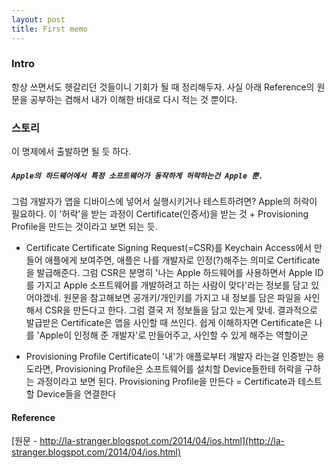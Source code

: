 ```yaml
---
layout: post
title: First memo
---
```

### Intro
항상 쓰면서도 헷갈리던 것들이니 기회가 될 때 정리해두자. 사실 아래 Reference의 원문을 공부하는 겸해서 내가 이해한 바대로 다시 적는 것 뿐이다.

### 스토리
이 명제에서 출발하면 될 듯 하다. 
##### `Apple의 하드웨어에서 특정 소프트웨어가 동작하게 허락하는건 Apple 뿐.`
그럼 개발자가 앱을 디바이스에 넣어서 실행시키거나 테스트하려면? Apple의 허락이 필요하다.
이 '허락'을 받는 과정이 Certificate(인증서)을 받는 것 + Provisioning Profile을 만드는 것이라고 보면 되는 듯.

* Certificate
Certificate Signing Request(=CSR)를 Keychain Access에서 만들어 애플에게 보여주면, 애플은 나를 개발자로 인정(?)해주는 의미로 Certificate을 발급해준다. 그럼 CSR은 분명히 '나는 Apple 하드웨어를 사용하면서 Apple ID를 가지고 Apple 소프트웨어를 개발하려고 하는 사람이 맞다'라는 정보를 담고 있어야겠네.
원문을 참고해보면 공개키/개인키를 가지고 내 정보를 담은 파일을 사인해서 CSR을 만든다고 한다. 그럼 결국 저 정보들을 담고 있는게 맞네.
결과적으로 발급받은 Certificate은 앱을 사인할 때 쓰인다. 쉽게 이해하자면 Certificate은 나를 'Apple이 인정해 준 개발자'로 만들어주고, 사인할 수 있게 해주는 역할이군

* Provisioning Profile
Certificate이 '내'가 애플로부터 개발자 라는걸 인증받는 용도라면, Provisioning Profile은 소프트웨어를 설치할 Device들한테 허락을 구하는 과정이라고 보면 된다. 
Provisioning Profile을 만든다 = Certificate과 테스트할 Device들을 연결한다
#### Reference
[원문 - http://la-stranger.blogspot.com/2014/04/ios.html](http://la-stranger.blogspot.com/2014/04/ios.html)
